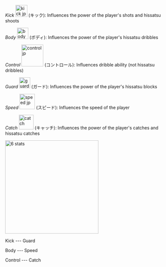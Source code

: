 _Kick_ <img width="38" alt="kick jp" src="https://user-images.githubusercontent.com/110833255/183727746-b4625e4f-365a-4143-a801-db404f955489.png">
(キック): Influences the power of the player's shots and hissatsu shoots

_Body_ <img width="36" alt="body jp" src="https://user-images.githubusercontent.com/110833255/183728275-0e6687eb-ca0d-497e-8700-5315c867e3da.png">
(ボディ): Influences the power of the player's hissatsu dribbles

_Control_ <img width="70" alt="control jp" src="https://user-images.githubusercontent.com/110833255/183729263-9a530858-b572-417f-a5a6-cf783b334cab.png">
(コントロール): Influences dribble ability (not hissatsu dribbles)

_Guard_ <img width="35" alt="guard jp" src="https://user-images.githubusercontent.com/110833255/183730700-a7a90193-4cdc-4085-a96a-09bd95fc6a63.png">
(ガード): Influences the power of the player's hissatsu blocks

_Speed_ <img width="49" alt="speed jp" src="https://user-images.githubusercontent.com/110833255/183731106-e1d66c6c-845a-429f-8be5-4f75b6022be5.png">
(スピード): Influences the speed of the player

_Catch_ <img width="47" alt="catch" src="https://user-images.githubusercontent.com/110833255/183732019-acc44311-4f20-46dc-b0b3-1fd50ddb9c41.png">
(キャッチ): Influences the power of the player's catches and hissatsu catches

<img width="299" alt="6 stats" src="https://user-images.githubusercontent.com/110833255/183732564-06bedbe7-49ec-47e7-ba5c-d5781aedf87a.png">

Kick --- Guard

Body --- Speed

Control --- Catch





